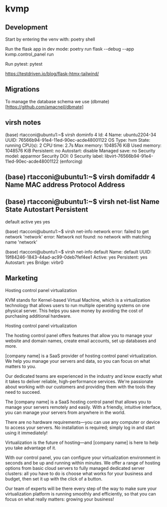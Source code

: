 # kvmp

## Development
Start by entering the venv with:
poetry shell

Run the flask app in dev mode:
poetry run flask --debug --app kvmp.control_panel run

Run pytest:
pytest

https://testdriven.io/blog/flask-htmx-tailwind/

## Migrations
To manage the database schema we use (dbmate)[https://github.com/amacneil/dbmate]

## virsh notes

(base) rtacconi@ubuntu1:~$ virsh dominfo 4
Id:             4
Name:           ubuntu2204-34
UUID:           76566b94-91e4-11ed-90ec-acde48001122
OS Type:        hvm
State:          running
CPU(s):         2
CPU time:       2.7s
Max memory:     1048576 KiB
Used memory:    1048576 KiB
Persistent:     no
Autostart:      disable
Managed save:   no
Security model: apparmor
Security DOI:   0
Security label: libvirt-76566b94-91e4-11ed-90ec-acde48001122 (enforcing)

(base) rtacconi@ubuntu1:~$ virsh domifaddr 4
 Name       MAC address          Protocol     Address
-------------------------------------------------------------------------------

(base) rtacconi@ubuntu1:~$ virsh net-list
 Name      State    Autostart   Persistent
--------------------------------------------
 default   active   yes         yes

(base) rtacconi@ubuntu1:~$ virsh net-info network
error: failed to get network 'network'
error: Network not found: no network with matching name 'network'

(base) rtacconi@ubuntu1:~$ virsh net-info default
Name:           default
UUID:           19f84246-1843-44ad-ac99-0deb7fef4ee1
Active:         yes
Persistent:     yes
Autostart:      yes
Bridge:         virbr0

## Marketing

Hosting control panel virtualization

KVM stands for Kernel-based Virtual Machine, which is a virtualization technology that allows users to run multiple operating systems on one physical server. This helps you save money by avoiding the cost of purchasing additional hardware.

Hosting control panel virtualization

The hosting control panel offers features that allow you to manage your website and domain names, create email accounts, set up databases and more.

[company name] is a SaaS provider of hosting control panel virtualization. We help you manage your servers and data, so you can focus on what matters to you.

Our dedicated teams are experienced in the industry and know exactly what it takes to deliver reliable, high-performance services. We're passionate about working with our customers and providing them with the tools they need to succeed.

The [company name] is a SaaS hosting control panel that allows you to manage your servers remotely and easily. With a friendly, intuitive interface, you can manage your servers from anywhere in the world.

There are no hardware requirements—you can use any computer or device to access your servers. No installation is required; simply log in and start using it immediately!

Virtualization is the future of hosting—and [company name] is here to help you take advantage of it.

With our control panel, you can configure your virtualization environment in seconds and be up and running within minutes. We offer a range of hosting options from basic cloud servers to fully managed dedicated server clusters: all you have to do is choose what works for your business and budget, then set it up with the click of a button.

Our team of experts will be there every step of the way to make sure your virtualization platform is running smoothly and efficiently, so that you can focus on what really matters: growing your business!
